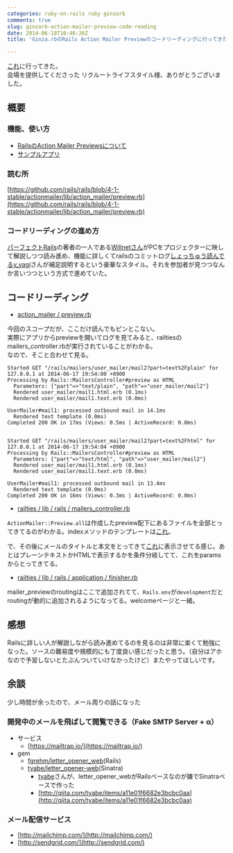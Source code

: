```yaml
---
categories: ruby-on-rails ruby ginzarb
comments: true
slug: ginzarb-action-mailer-preview-code-reading
date: 2014-06-18T10:46:26Z
title: 'Ginza.rbのRails Action Mailer Previewのコードリーディングに行ってきた #ginzarb'

---
```


[これ](http://ginzarb.doorkeeper.jp/events/12380?utm_campaign=event_12380_8395&utm_medium=email&utm_source=registered_message)に行ってきた。  
会場を提供してくださった リクルートライフスタイル様、ありがとうございました。

## 概要

### 機能、使い方
  * [RailsのAction Mailer Previewsについて](http://y-yagi.tumblr.com/post/88746017105/rails-action-mailer-previews)
  * [サンプルアプリ](https://github.com/ginzarb/mailer_previews_sample)

<!--more-->

### 読む所

[https://github.com/rails/rails/blob/4-1-stable/actionmailer/lib/action_mailer/preview.rb](https://github.com/rails/rails/blob/4-1-stable/actionmailer/lib/action_mailer/preview.rb)

### コードリーディングの進め方

[パーフェクトRails](http://www.amazon.co.jp/gp/product/4774165166)の著者の一人である[Willnetさん](https://twitter.com/netwillnet)がPCをプロジェクターに映して解説しつつ読み進め、機能に詳しくてrailsのコミットログ[しょっちゅう読んでる](http://y-yagi.hatenablog.com/)[y_yagi](https://twitter.com/y_yagi)さんが補足説明するという豪華なスタイル。それを参加者が見つつなんか言いつつという方式で進めていた。

## コードリーディング

* [action_mailer / preview.rb](https://github.com/rails/rails/blob/4-1-stable/actionmailer/lib/action_mailer/preview.rb)

今回のスコープだが、ここだけ読んでもピンとこない。  
実際にアプリからpreviewを開いてログを見てみると、railtiesのmailers_controller.rbが実行されていることがわかる。  
なので、そこと合わせて見る。

```
Started GET "/rails/mailers/user_mailer/mail2?part=text%2Fplain" for 127.0.0.1 at 2014-06-17 19:54:00 +0900
Processing by Rails::MailersController#preview as HTML
  Parameters: {"part"=>"text/plain", "path"=>"user_mailer/mail2"}
  Rendered user_mailer/mail1.html.erb (0.1ms)
  Rendered user_mailer/mail1.text.erb (0.0ms)

UserMailer#mail1: processed outbound mail in 14.1ms
  Rendered text template (0.0ms)
Completed 200 OK in 17ms (Views: 0.5ms | ActiveRecord: 0.0ms)


Started GET "/rails/mailers/user_mailer/mail2?part=text%2Fhtml" for 127.0.0.1 at 2014-06-17 19:54:04 +0900
Processing by Rails::MailersController#preview as HTML
  Parameters: {"part"=>"text/html", "path"=>"user_mailer/mail2"}
  Rendered user_mailer/mail1.html.erb (0.1ms)
  Rendered user_mailer/mail1.text.erb (0.0ms)

UserMailer#mail1: processed outbound mail in 13.4ms
  Rendered text template (0.0ms)
Completed 200 OK in 16ms (Views: 0.3ms | ActiveRecord: 0.0ms)
```


* [railties / lib / rails / mailers_controller.rb](https://github.com/rails/rails/blob/4-1-stable/railties/lib/rails/mailers_controller.rb)

`ActionMailer::Preview.all`は作成したpreview配下にあるファイルを全部とってきてるのがわかる。indexメソッドのテンプレートは[これ](https://github.com/rails/rails/blob/4-1-stable/railties/lib/rails/templates/rails/mailers/index.html.erb)。  

で、その後にメールのタイトルと本文をとってきて[これ](https://github.com/rails/rails/blob/4-1-stable/railties/lib/rails/templates/rails/mailers/mailer.html.erb)に表示させてる感じ。あとはプレーンテキストかHTMLで表示するかを条件分岐してて、これをparamsからとってきてる。

* [railties / lib / rails / application / finisher.rb](https://github.com/rails/rails/blob/4-1-stable/railties/lib/rails/application/finisher.rb#L22-L33)

mailer_previewのroutingはここで追加されてて、`Rails.env`が`development`だとroutingが動的に追加されるようになってる。welcomeページと一緒。

## 感想

Railsに詳しい人が解説しながら読み進めてるのを見るのは非常に楽くて勉強になった。ソースの難易度や規模的にも丁度良い感じだったと思う。（自分はアホなので予習しないとたぶんついていけなかったけど）またやってほしいです。

## 余談

少し時間が余ったので、メール周りの話になった

### 開発中のメールを飛ばして閲覧できる（Fake SMTP Server + α）

* サービス
    * [https://mailtrap.io/](https://mailtrap.io/)
* gem
    * [fgrehm/letter_opener_web](https://github.com/fgrehm/letter_opener_web)(Rails)
    * [tyabe/letter_opener-web](https://github.com/tyabe/letter_opener-web)(Sinatra)
        * [tyabe](https://twitter.com/tyabe)さんが、letter_opener_webがRailsベースなのが嫌でSinatraベースで作った
        * [http://qiita.com/tyabe/items/a11e01f6682e3bcbc0aa](http://qiita.com/tyabe/items/a11e01f6682e3bcbc0aa)
 
### メール配信サービス

* [http://mailchimp.com/](http://mailchimp.com/)
* [http://sendgrid.com/](http://sendgrid.com/)
